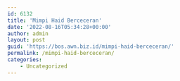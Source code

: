 ```yaml
---
id: 6132
title: 'Mimpi Haid Berceceran'
date: '2022-08-16T05:34:28+00:00'
author: admin
layout: post
guid: 'https://bos.awn.biz.id/mimpi-haid-berceceran/'
permalink: /mimpi-haid-berceceran/
categories:
    - Uncategorized
---
```


